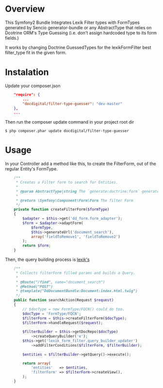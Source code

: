 Overview
========

This Symfony2 Bundle Integrates Lexik Filter types with FormTypes generated by Sencio
generator-bundle or any AbstractType that relies on Dcotrine ORM's Type Guessing 
(i.e. don't assign hardcoded type to its form fields.)

It works by changing Doctrine GuessedTypes for the lexikFormFilter best filter_type 
fit in the given form.

Instalation
===========
Update your composer.json
```json
    "require": {
        ...
        "docdigital/filter-type-guesser": "dev-master"
    },
    ...
```
Then run the composer update command in your project root dir
```
$ php composer.phar update docdigital/filter-type-guesser
```

Usage
=====
In your Controller add a method like this, to create the FilterForm, out of the regular Entity's FormType.

```php
    /**
     * Creates a Filter form to search for Entities.
     *
     * @param AbstractType|string The `generate:doctrine:form` generated Type of its FQCN.
     *
     * @return \Symfony\Component\Form\Form The filter Form
     */
    private function createFilterForm($formType)
    {
        $adapter = $this->get('dd_form.form_adapter');
        $form = $adapter->adaptForm(
            $formType,
            $this->generateUrl('document_search'),
            array('fieldToRemove1', 'fieldToRemove2')
        );
        return $form;
    }
```

Then, the query building process is [lexik's](https://github.com/lexik/LexikFormFilterBundle/blob/master/Resources/doc/index.md#simple-example)
```php
    /**
     * Collects filterForm filled params and builds a Query.
     * 
     * @Route("/find", name="document_search")
     * @Method("POST")
     * @template("DdDocumentBundle:Document:index.html.twig")
     */
    public function searchAction(Request $request)
    {
        // $docType = new FormType/FQCN() could do too.
        $docType = 'FormType/FQCN';
        $filterForm = $this->createFilterForm($docType);
        $filterForm->handleRequest($request);
        
        $filterBuilder = $this->getDocRepo($docType)
            ->createQueryBuilder('e');
        $this->get('lexik_form_filter.query_builder_updater')
            ->addFilterConditions($filterForm, $filterBuilder);
        
        $entities = $filterBuilder->getQuery()->execute();

        return array(
            'entities'   => $entities,
            'filterForm' => $filterForm->createView(),
        );
    }
```
